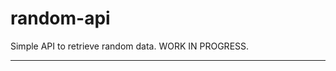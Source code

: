 # random-api

Simple API to retrieve random data. WORK IN PROGRESS.

---

<!--
Usage
Syntax

endpoint?r=node[/vars][/flags]
Example Requests

    api.php
    api.php?r=fibonaccis
    api.php?r=names
    api.php?r=primes
    api.php?r=primes/count:3
    api.php?r=primes/count:3/noid
    api.php?r=primes/noid
    api.php?r=triangulars -->
